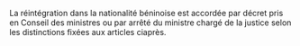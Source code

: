 La réintégration dans la nationalité béninoise est accordée par décret pris en Conseil des ministres ou par arrêté du ministre chargé de la justice selon les distinctions fixées aux articles ciaprès.